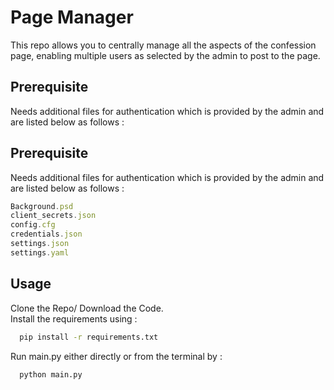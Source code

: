 

# Page Manager

This repo allows you to centrally manage all the aspects of the confession page, enabling multiple users as selected by the admin to post to the page.



## Prerequisite

Needs additional files for authentication which is provided by the admin and are listed below as follows : 



## Prerequisite

Needs additional files for authentication which is provided by the admin and are listed below as follows : 
```javascript
Background.psd
client_secrets.json
config.cfg
credentials.json
settings.json
settings.yaml
```


## Usage

Clone the Repo/ Download the Code.\
Install the requirements using :


```bash
  pip install -r requirements.txt
```
Run main.py either directly or from the terminal by :

```bash
  python main.py
```


